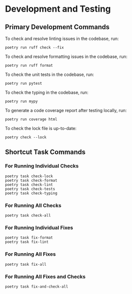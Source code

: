# Development and Testing

## Primary Development Commands

To check and resolve linting issues in the codebase, run:

```console
poetry run ruff check --fix
```

To check and resolve formatting issues in the codebase, run:

```console
poetry run ruff format
```

To check the unit tests in the codebase, run:

```console
poetry run pytest
```

To check the typing in the codebase, run:

```console
poetry run mypy
```

To generate a code coverage report after testing locally, run:

```console
poetry run coverage html
```

To check the lock file is up-to-date:

```console
poetry check --lock
```

## Shortcut Task Commands

### For Running Individual Checks

```console
poetry task check-lock
poetry task check-format
poetry task check-lint
poetry task check-tests
poetry task check-typing
```

### For Running All Checks

```console
poetry task check-all
```

### For Running Individual Fixes

```console
poetry task fix-format
poetry task fix-lint
```

### For Running All Fixes

```console
poetry task fix-all
```

### For Running All Fixes and Checks

```console
poetry task fix-and-check-all
```
